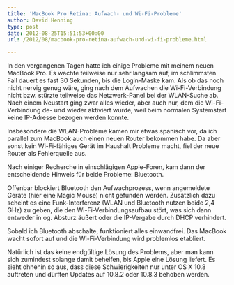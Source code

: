 ```yaml
---
title: 'MacBook Pro Retina: Aufwach- und Wi-Fi-Probleme'
author: David Henning
type: post
date: 2012-08-25T15:51:53+00:00
url: /2012/08/macbook-pro-retina-aufwach-und-wi-fi-probleme.html

---
```

In den vergangenen Tagen hatte ich einige Probleme mit meinem neuen MacBook Pro. Es wachte teilweise nur sehr langsam auf, im schlimmsten Fall dauert es fast 30 Sekunden, bis die Login-Maske kam. Als ob das noch nicht nervig genug wäre, ging nach dem Aufwachen die Wi-Fi-Verbindung nicht bzw. stürzte teilweise das Netzwerk-Panel bei der WLAN-Suche ab. Nach einem Neustart ging zwar alles wieder, aber auch nur, dem die Wi-Fi-Verbindung de- und wieder aktiviert wurde, weil beim normalen Systemstart keine IP-Adresse bezogen werden konnte.

Insbesondere die WLAN-Probleme kamen mir etwas spanisch vor, da ich parallel zum MacBook auch einen neuen Router bekommen habe. Da aber sonst kein Wi-Fi-fähiges Gerät im Haushalt Probleme macht, fiel der neue Router als Fehlerquelle aus.

Nach einiger Recherche in einschlägigen Apple-Foren, kam dann der entscheidende Hinweis für beide Probleme: Bluetooth.

Offenbar blockiert Bluetooth den Aufwachprozess, wenn angemeldete Geräte (hier eine Magic Mouse) nicht gefunden werden. Zusätzlich dazu scheint es eine Funk-Interferenz (WLAN und Bluetooth nutzen beide 2,4 GHz) zu geben, die den Wi-Fi-Verbindungsaufbau stört, was sich dann entweder in og. Absturz äußert oder die IP-Vergabe durch DHCP verhindert.

Sobald ich Bluetooth abschalte, funktioniert alles einwandfrei. Das MacBook wacht sofort auf und die Wi-Fi-Verbindung wird problemlos etabliert.

Natürlich ist das keine endgültige Lösung des Problems, aber man kann sich zumindest solange damit behelfen, bis Apple eine Lösung liefert. Es sieht ohnehin so aus, dass diese Schwierigkeiten nur unter OS X 10.8 auftreten und dürften Updates auf 10.8.2 oder 10.8.3 behoben werden.